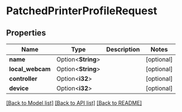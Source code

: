 # PatchedPrinterProfileRequest

## Properties

Name | Type | Description | Notes
------------ | ------------- | ------------- | -------------
**name** | Option<**String**> |  | [optional]
**local_webcam** | Option<**String**> |  | [optional]
**controller** | Option<**i32**> |  | [optional]
**device** | Option<**i32**> |  | [optional]

[[Back to Model list]](../README.md#documentation-for-models) [[Back to API list]](../README.md#documentation-for-api-endpoints) [[Back to README]](../README.md)


